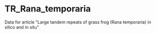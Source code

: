 # TR_Rana_temporaria
Data for article "Large tandem repeats of grass frog (Rana temporaria) in silico and in situ"
